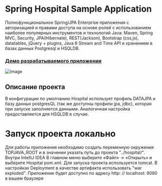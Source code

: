 Spring Hospital Sample Application 
===============================
Полнофункциональное Spring/JPA Enterprise приложения c авторизацией и правами доступа на основе ролей с использованием наиболее популярных инструментов и технологий Java: Maven, Spring MVC, Security, JPA(Hibernate), REST(Jackson), Bootstrap (css,js), datatables, jQuery + plugins, Java 8 Stream and Time API и хранением в базах данных Postgresql и HSQLDB.

### <a href="http://hospital.herokuapp.com/" target=_blank>Демо разрабатываемого приложения</a>

![image](https://user-images.githubusercontent.com/56883656/67366078-d97ed680-f583-11e9-99a0-6a5eae5ef0b0.png)

## Описание проекта
В конфигурации по умолчанию Hospital использует профиль DATAJPA и базу данных postgresQL (так же доступны профили jpa, jdbc), которая при запуске заполняется данными. Аналогичная настройка предоставляется для HSQLDB в случае.

Запуск проекта локально
===============
Для работы приложения необходимо создать переменную окружения TOPJAVA_ROOT и в значении указать путь до проекта "../hospital/". Внутри IntelliJ IDEA В главном меню выберите «Файл» -> «Открыть» и выберите Hospital pom.xml. Для запуска проекта используется tomcat. В настройках Deployment в качестве артифакта использовать "war exploded". Приложение будет доступно по адресу http: // localhost: 8080 в вашем браузере
